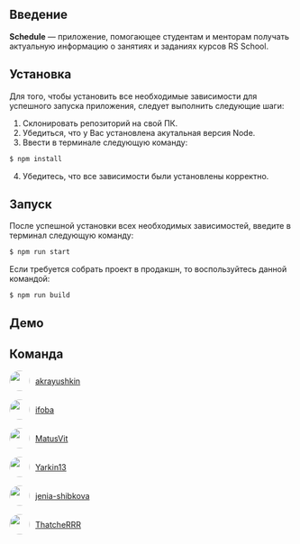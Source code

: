 ## Введение

**Schedule** — приложение, помогающее студентам и менторам получать актуальную информацию о занятиях и заданиях курсов RS School.

## Установка

Для того, чтобы установить все необходимые зависимости для успешного запуска приложения, следует выполнить следующие шаги:

1. Склонировать репозиторий на свой ПК.
2. Убедиться, что у Вас установлена акутальная версия Node.
3. Ввести в терминале следующую команду:

```sh
$ npm install
```

4. Убедитесь, что все зависимости были установлены корректно.

## Запуск

После успешной установки всех необходимых зависимостей, введите в терминал следующую команду:

```sh
$ npm run start
```

Если требуется собрать проект в продакшн, то воспользуйтесь данной командой:

```sh
$ npm run build
```

## Демо

## Команда


<a style="margin-bottom: 15px; display: flex; align-items:center" href="https://github.com/akrayushkin"><img style="border-radius: 50%; width: 36px; height: 36px;" src="https://avatars3.githubusercontent.com/u/32815089?s=460&v=4" /><span style="margin-left: 10px;">akrayushkin</span></a>
<a style="margin-bottom: 15px; display: flex; align-items:center" href="https://github.com/ifoba"><img style="border-radius: 50%; width: 36px; height: 36px;" src="https://avatars1.githubusercontent.com/u/55102002?s=460&v=4" /><span style="margin-left: 10px;">ifoba</span></a>
<a style="margin-bottom: 15px; display: flex; align-items:center" href="https://github.com/MatusVit"><img style="border-radius: 50%; width: 36px; height: 36px;" src="https://avatars3.githubusercontent.com/u/22303121?s=460&u=11f3fb9342caffb8eed28d7a0ceb9ff845291bca&v=4" /><span style="margin-left: 10px;">MatusVit</span></a>
<a style="margin-bottom: 15px; display: flex; align-items:center" href="https://github.com/Yarkin13"><img style="border-radius: 50%; width: 36px; height: 36px;" src="https://avatars1.githubusercontent.com/u/60934378?s=460&u=a1447db4e01a60e91ecf25d5b8668ac0a4fe4f21&v=4" /><span style="margin-left: 10px;">Yarkin13</span></a>
<a style="margin-bottom: 15px; display: flex; align-items:center" href="https://github.com/jenia-shibkova"><img style="border-radius: 50%; width: 36px; height: 36px;" src="https://avatars3.githubusercontent.com/u/18427549?s=460&v=4" /><span style="margin-left: 10px;">jenia-shibkova</span></a>
<a style="display: flex; align-items:center" href="https://github.com/ThatcheRRR"><img style="border-radius: 50%; width: 36px; height: 36px;" src="https://avatars2.githubusercontent.com/u/30338781?s=460&u=2f05f9c182aac89284731201fcd54ef4b5be1806&v=4" /><span style="margin-left: 10px;">ThatcheRRR</span></a>
